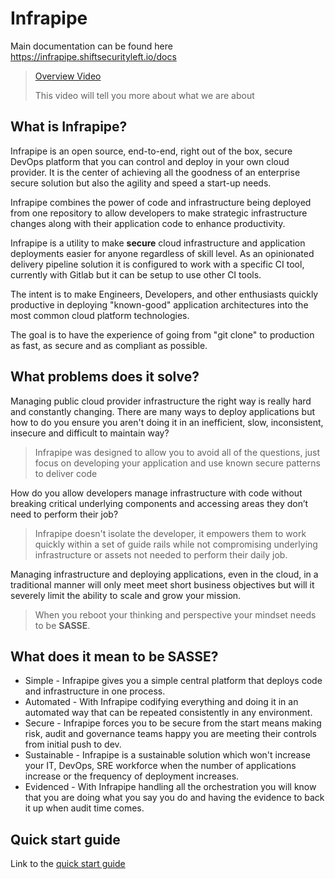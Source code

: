 # Infrapipe

Main documentation can be found here <a href="https://infrapipe.shiftsecurityleft.io/docs" target="_blank">https://infrapipe.shiftsecurityleft.io/docs</a>

> <a href="https://youtu.be/ULkwybfK9As" target="_blank">Overview Video</a>
> 
> This video will tell you more about what we are about

## What is Infrapipe?
Infrapipe is an open source, end-to-end, right out of the box, secure DevOps platform that you can control and deploy in your own cloud provider.  It is the center of achieving all the goodness of an enterprise secure solution but also the agility and speed a start-up needs.

Infrapipe combines the power of code and infrastructure being deployed from one repository to allow developers to make strategic infrastructure changes along with their application code to enhance productivity.

Infrapipe is a utility to make **secure** cloud infrastructure and application deployments easier for anyone regardless of skill level.  As an opinionated delivery pipeline solution it is configured to work with a specific CI tool, currently with Gitlab but it can be setup to use other CI tools.

The intent is to make Engineers, Developers, and other enthusiasts quickly productive in deploying "known-good" application architectures into the most common cloud platform technologies.

The goal is to have the experience of going from "git clone" to production as fast, as secure and as compliant as possible.

## What problems does it solve?
Managing public cloud provider infrastructure the right way is really hard and constantly changing.  There are many ways to deploy applications but how to do you ensure you aren't doing it in an inefficient, slow, inconsistent, insecure and difficult to maintain way?  

> Infrapipe was designed to allow you to avoid all of the questions, just focus on developing your application and use known secure patterns to deliver code

How do you allow developers manage infrastructure with code without breaking critical underlying components and accessing areas they don’t need to perform their job?

> Infrapipe doesn't isolate the developer, it empowers them to work quickly within a set of guide rails while not compromising underlying infrastructure or assets not needed to perform their daily job.

Managing infrastructure and deploying applications, even in the cloud, in a traditional manner will only meet meet short business objectives but will it severely limit the ability to scale and grow your mission.

> When you reboot your thinking and perspective your mindset needs to be **SASSE**.

## What does it mean to be SASSE?

* Simple - Infrapipe gives you a simple central platform that deploys code and infrastructure in one process.
* Automated - With Infrapipe codifying everything and doing it in an automated way that can be repeated consistently in any environment.
* Secure - Infrapipe forces you to be secure from the start means making risk, audit and governance teams happy you are meeting their controls from initial push to dev.
* Sustainable - Infrapipe is a sustainable solution which won't increase your IT, DevOps, SRE workforce when the number of applications increase or the frequency of deployment increases.
* Evidenced - With Infrapipe handling all the orchestration you will know that you are doing what you say you do and having the evidence to back it up when audit time comes.

## Quick start guide
Link to the <a href="https://infrapipe.shiftsecurityleft.io/docs/getting-started" target="_blank">quick start guide</a>
